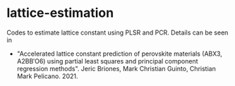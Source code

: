 # lattice-estimation
Codes to estimate lattice constant using PLSR and PCR. Details can be seen in 

* "Accelerated lattice constant prediction of perovskite materials (ABX3, A2BB′O6) using
partial least squares and principal component regression methods". Jeric Briones, Mark Christian Guinto, Christian Mark Pelicano. 2021.
